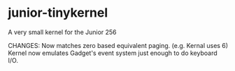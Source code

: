 # junior-tinykernel
A very small kernel for the Junior 256

CHANGES:
		Now matches zero based equivalent paging. (e.g. Kernal uses 6)
		Kernel now emulates Gadget's event system just enough to do keyboard I/O.